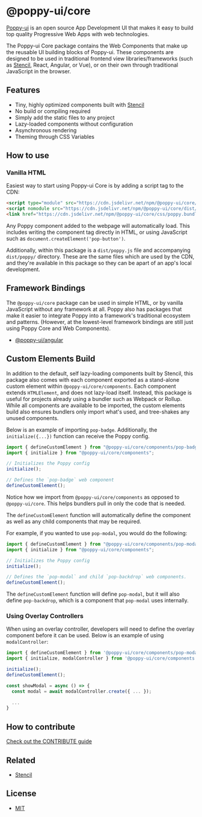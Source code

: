 # @poppy-ui/core

[Poppy-ui](https://poppy-ui.com/) is an open source App Development UI that makes it easy to build top quality Progressive Web Apps with web technologies.

The Poppy-ui Core package contains the Web Components that make up the reusable UI building blocks of Poppy-ui. These components are designed to be used in traditional frontend view libraries/frameworks (such as [Stencil](https://stenciljs.com/), React, Angular, or Vue), or on their own through traditional JavaScript in the browser.


## Features

* Tiny, highly optimized components built with [Stencil](https://stenciljs.com/)
* No build or compiling required
* Simply add the static files to any project
* Lazy-loaded components without configuration
* Asynchronous rendering
* Theming through CSS Variables


## How to use

### Vanilla HTML

Easiest way to start using Poppy-ui Core is by adding a script tag to the CDN:

```html
<script type="module" src="https://cdn.jsdelivr.net/npm/@poppy-ui/core/dist/poppy/poppy.esm.js"></script>
<script nomodule src="https://cdn.jsdelivr.net/npm/@poppy-ui/core/dist/poppy/poppy.js"></script>
<link href="https://cdn.jsdelivr.net/npm/@poppy-ui/core/css/poppy.bundle.css" rel="stylesheet">
```

Any Poppy component added to the webpage will automatically load. This includes writing the component tag directly in HTML, or using JavaScript such as `document.createElement('pop-button')`.

Additionally, within this package is a `dist/poppy.js` file and accompanying `dist/poppy/` directory. These are the same files which are used by the CDN, and they're available in this package so they can be apart of an app's local development.


## Framework Bindings

The `@poppy-ui/core` package can be used in simple HTML, or by vanilla JavaScript without any framework at all. Poppy also has packages that make it easier to integrate Poppy into a framework's traditional ecosystem and patterns. (However, at the lowest-level framework bindings are still just using Poppy Core and Web Components).

* [@poppy-ui/angular](https://www.npmjs.com/package/@poppy-ui/angular)


## Custom Elements Build

In addition to the default, self lazy-loading components built by Stencil, this package also comes with each component exported as a stand-alone custom element within `@poppy-ui/core/components`. Each component extends `HTMLElement`, and does not lazy-load itself. Instead, this package is useful for projects already using a bundler such as Webpack or Rollup. While all components are available to be imported, the custom elements build also ensures bundlers only import what's used, and tree-shakes any unused components.

Below is an example of importing `pop-badge`. Additionally, the `initialize({...})` function can receive the Poppy config.

```typescript
import { defineCustomElement } from "@poppy-ui/core/components/pop-badge.js";
import { initialize } from "@poppy-ui/core/components";

// Initializes the Poppy config
initialize();

// Defines the `pop-badge` web component
defineCustomElement();
```

Notice how we import from `@poppy-ui/core/components` as opposed to `@poppy-ui/core`. This helps bundlers pull in only the code that is needed.

The `defineCustomElement` function will automatically define the component as well as any child components that may be required.

For example, if you wanted to use `pop-modal`, you would do the following:

```typescript
import { defineCustomElement } from "@poppy-ui/core/components/pop-modal.js";
import { initialize } from "@poppy-ui/core/components";

// Initializes the Poppy config
initialize();

// Defines the `pop-modal` and child `pop-backdrop` web components.
defineCustomElement();
```

The `defineCustomElement` function will define `pop-modal`, but it will also define `pop-backdrop`, which is a component that `pop-modal` uses internally.

### Using Overlay Controllers

When using an overlay controller, developers will need to define the overlay component before it can be used. Below is an example of using `modalController`:

```typescript
import { defineCustomElement } from '@poppy-ui/core/components/pop-modal.js';
import { initialize, modalController } from '@poppy-ui/core/components';

initialize();
defineCustomElement();

const showModal = async () => {
  const modal = await modalController.create({ ... });
  
  ...
}
```

## How to contribute

[Check out the CONTRIBUTE guide](/docs/CONTRIBUTING.md)

## Related
* [Stencil](https://stenciljs.com/)


## License

* [MIT](https://raw.githubusercontent.com/CheeseGrinder/poppy-ui/main/LICENSE)
